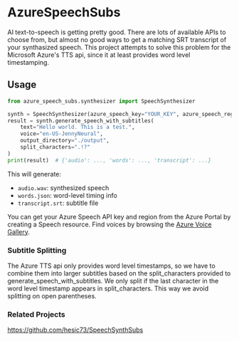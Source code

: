 # AzureSpeechSubs
AI text-to-speech is getting pretty good. There are lots of available APIs to choose from, but almost no good ways to get a matching SRT transcript of your synthasized speech. This project attempts to solve this problem for the Microsoft Azure's TTS api, since it at least provides word level timestamping. 

## Usage

```python
from azure_speech_subs.synthesizer import SpeechSynthesizer

synth = SpeechSynthesizer(azure_speech_key="YOUR_KEY", azure_speech_region="YOUR_REGION")
result = synth.generate_speech_with_subtitles(
    text="Hello world. This is a test.",
    voice="en-US-JennyNeural",
    output_directory="./output",
    split_characters=".!?"
)
print(result)  # {'audio': ..., 'words': ..., 'transcript': ...}
```

This will generate:
- `audio.wav`: synthesized speech
- `words.json`: word-level timing info
- `transcript.srt`: subtitle file

You can get your Azure Speech API key and region from the Azure Portal by creating a Speech resource. 
Find voices by browsing the [Azure Voice Gallery](https://speech.microsoft.com/portal/voicegallery).

### Subtitle Splitting

The Azure TTS api only provides word level timestamps, so we have to combine them into larger subtitles based on the split_characters provided to generate_speech_with_subtitles. We only split if the last character in the word level timestamp appears in split_characters. This way we avoid splitting on open parentheses.  

### Related Projects
https://github.com/hesic73/SpeechSynthSubs